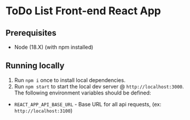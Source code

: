# ToDo List Front-end React App

## Prerequisites

- Node (18.X) (with npm installed)

## Running locally

1. Run `npm i` once to install local dependencies.
1. Run `npm start` to start the local dev server @ `http://localhost:3000`. The following environment variables should be defined:

- `REACT_APP_API_BASE_URL` - Base URL for all api requests, (ex: `http://localhost:3100`)
